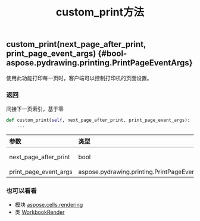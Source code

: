 ﻿---
title: custom_print方法
second_title: Aspose.Cells for Python via .NET API 参考文献
description:
type: docs
weight: 20
url: /zh/python-net/aspose.cells.rendering/workbookrender/custom_print/
is_root: false
---
##  custom_print(next_page_after_print, print_page_event_args) {#bool-aspose.pydrawing.printing.PrintPageEventArgs}
使用此功能打印每一页时，客户端可以控制打印机的页面设置。


### 返回

间接下一页索引，基于零


```python
def custom_print(self, next_page_after_print, print_page_event_args):
    ...
```


|参数|类型|描述|
| :- | :- | :- |
| next_page_after_print | bool |如果为 true ，打印机将在打印当前页后转到下一页|
| print_page_event_args | aspose.pydrawing.printing.PrintPageEventArgs | System.Drawing.Printing.PrintPageEventArgs |



### 也可以看看
* 模块 [aspose.cells.rendering](../../)
* 类 [WorkbookRender](/cells/zh/python-net/aspose.cells.rendering/workbookrender)

